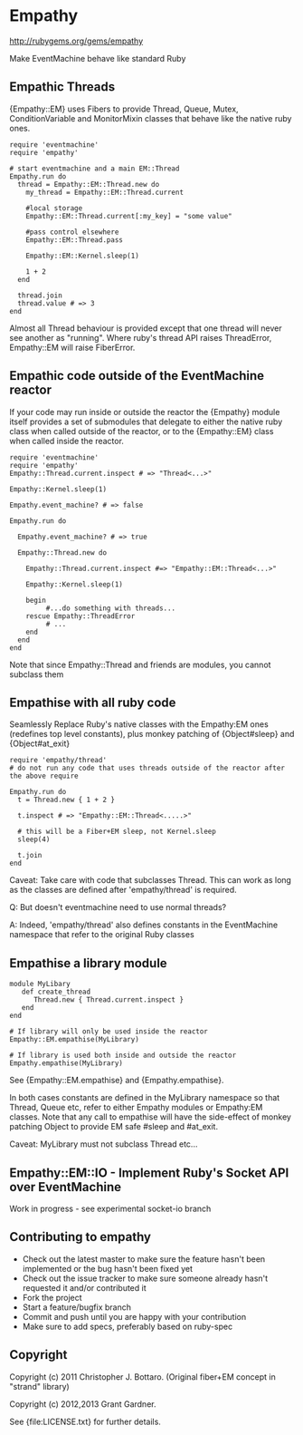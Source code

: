 Empathy
=======================

http://rubygems.org/gems/empathy

Make EventMachine behave like standard Ruby

Empathic Threads
------------------------

{Empathy::EM} uses Fibers to provide Thread, Queue, Mutex, ConditionVariable and MonitorMixin classes that behave like the native ruby ones.

    require 'eventmachine'
    require 'empathy'

    # start eventmachine and a main EM::Thread
    Empathy.run do
      thread = Empathy::EM::Thread.new do
        my_thread = Empathy::EM::Thread.current

        #local storage
        Empathy::EM::Thread.current[:my_key] = "some value"

        #pass control elsewhere
        Empathy::EM::Thread.pass

        Empathy::EM::Kernel.sleep(1)

        1 + 2
      end

      thread.join
      thread.value # => 3
    end

Almost all Thread behaviour is provided except that one thread will never see another as "running". Where ruby's thread API raises ThreadError, Empathy::EM will raise FiberError.

Empathic code outside of the EventMachine reactor
--------------------------------------------------

If your code may run inside or outside the reactor the {Empathy} module itself provides a set of submodules that delegate to either the native ruby class when called outside of the reactor, or to the {Empathy::EM} class when called inside the reactor.

    require 'eventmachine'
    require 'empathy'
    Empathy::Thread.current.inspect # => "Thread<...>"

    Empathy::Kernel.sleep(1)

    Empathy.event_machine? # => false

    Empathy.run do

      Empathy.event_machine? # => true

      Empathy::Thread.new do

        Empathy::Thread.current.inspect #=> "Empathy::EM::Thread<...>"

        Empathy::Kernel.sleep(1)

        begin
             #...do something with threads...
        rescue Empathy::ThreadError
             # ...
        end
      end
    end

Note that since Empathy::Thread and friends are modules, you cannot subclass them

Empathise with all ruby code
-------------------------------

Seamlessly Replace Ruby's native classes with the Empathy:EM ones (redefines top level constants), plus monkey patching of
{Object#sleep} and {Object#at_exit}

    require 'empathy/thread'
    # do not run any code that uses threads outside of the reactor after the above require

    Empathy.run do
      t = Thread.new { 1 + 2 }

      t.inspect # => "Empathy::EM::Thread<.....>"

      # this will be a Fiber+EM sleep, not Kernel.sleep
      sleep(4)

      t.join
    end

 Caveat: Take care with code that subclasses Thread. This can work as long as the classes are defined after
 'empathy/thread' is required.

 Q: But doesn't eventmachine need to use normal threads?

 A: Indeed, 'empathy/thread' also defines constants in the EventMachine namespace that refer to the original Ruby classes

Empathise a library module
----------------------------------


    module MyLibary
       def create_thread
          Thread.new { Thread.current.inspect }
       end
    end

    # If library will only be used inside the reactor
    Empathy::EM.empathise(MyLibrary)

    # If library is used both inside and outside the reactor
    Empathy.empathise(MyLibrary)

 See {Empathy::EM.empathise} and {Empathy.empathise}.

 In both cases constants are defined in the MyLibrary namespace so that Thread, Queue etc, refer to either Empathy modules
 or Empathy:EM classes. Note that any call to empathise will have the side-effect of monkey patching Object to provide EM
 safe #sleep and #at_exit.

 Caveat: MyLibrary must not subclass Thread etc...

Empathy::EM::IO - Implement Ruby's Socket API over EventMachine
---------------------------------------------------------------

Work in progress - see experimental socket-io branch

Contributing to empathy
---------------------------

* Check out the latest master to make sure the feature hasn't been implemented or the bug hasn't been fixed yet
* Check out the issue tracker to make sure someone already hasn't requested it and/or contributed it
* Fork the project
* Start a feature/bugfix branch
* Commit and push until you are happy with your contribution
* Make sure to add specs, preferably based on ruby-spec

Copyright
-----------------

Copyright (c) 2011 Christopher J. Bottaro. (Original fiber+EM concept in "strand" library)

Copyright (c) 2012,2013 Grant Gardner.

See {file:LICENSE.txt} for further details.

